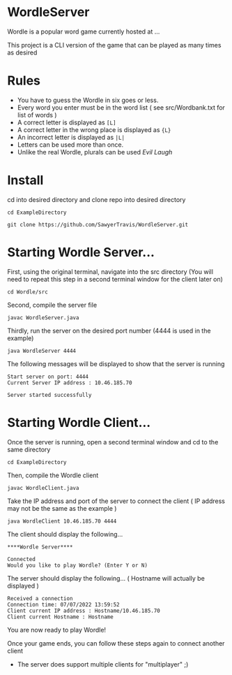 # WordleServer

Wordle is a popular word game currently hosted at ...

This project is a CLI version of the game that can be played as many times as desired

# Rules 

* You have to guess the Wordle in six goes or less.
* Every word you enter must be in the word list ( see src/Wordbank.txt for list of words )
* A correct letter is displayed as ```[L]```
* A correct letter in the wrong place is displayed as ```{L}```
* An incorrect letter is displayed as ```|L|```
* Letters can be used more than once.
* Unlike the real Wordle, plurals can be used *Evil Laugh*

# Install

cd into desired directory and clone repo into desired directory 

```
cd ExampleDirectory
```

```
git clone https://github.com/SawyerTravis/WordleServer.git
```

# Starting Wordle Server...

First, using the original terminal, navigate into the src directory 
(You will need to repeat this step in a second terminal window for the client later on)

```
cd Wordle/src
```

Second, compile the server file

```
javac WordleServer.java
```

Thirdly, run the server on the desired port number (4444 is used in the example)

```
java WordleServer 4444
```

The following messages will be displayed to show that the server is running

```
Start server on port: 4444
Current Server IP address : 10.46.185.70

Server started successfully
```

# Starting Wordle Client... 

Once the server is running, open a second terminal window and cd to the same directory 

```
cd ExampleDirectory
```

Then, compile the Wordle client 

```
javac WordleClient.java
```

Take the IP address and port of the server to connect the client
( IP address may not be the same as the example )
```
java WordleClient 10.46.185.70 4444
```

The client should display the following...
```
****Wordle Server****

Connected
Would you like to play Wordle? (Enter Y or N) 
````

The server should display the following...
( Hostname will actually be displayed ) 
```
Received a connection
Connection time: 07/07/2022 13:59:52
Client current IP address : Hostname/10.46.185.70
Client current Hostname : Hostname 
```

You are now ready to play Wordle! 

Once your game ends, you can follow these steps again to connect another client 
* The server does support multiple clients for "multiplayer" ;)  



